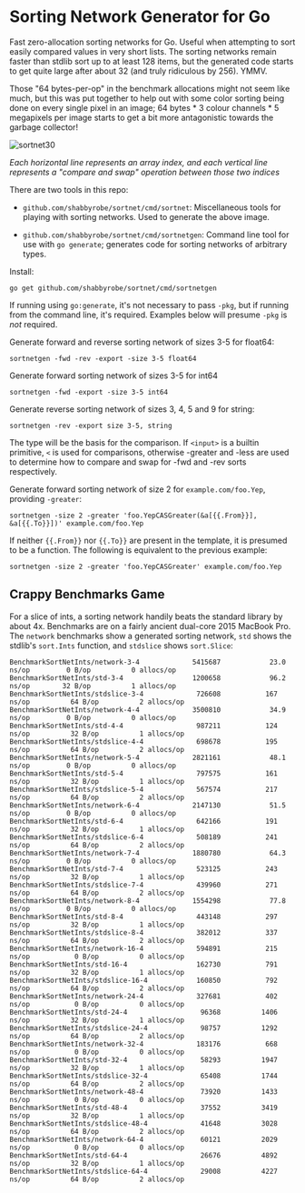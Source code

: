 Sorting Network Generator for Go
================================

Fast zero-allocation sorting networks for Go. Useful when attempting to sort
easily compared values in very short lists. The sorting networks remain faster
than stdlib sort up to at least 128 items, but the generated code starts to
get quite large after about 32 (and truly ridiculous by 256). YMMV.

Those "64 bytes-per-op" in the benchmark allocations might not seem like much,
but this was put together to help out with some color sorting being done on
every single pixel in an image; 64 bytes * 3 colour channels * 5 megapixels per
image starts to get a bit more antagonistic towards the garbage collector!

![sortnet30](https://raw.githubusercontent.com/shabbyrobe/sortnet/master/assets/sortnet30-sml.png)

_Each horizontal line represents an array index, and each vertical line represents
a "compare and swap" operation between those two indices_

There are two tools in this repo:

- `github.com/shabbyrobe/sortnet/cmd/sortnet`: Miscellaneous tools for playing
  with sorting networks. Used to generate the above image.

- `github.com/shabbyrobe/sortnet/cmd/sortnetgen`: Command line tool for use
  with `go generate`; generates code for sorting networks of arbitrary types.

Install:

    go get github.com/shabbyrobe/sortnet/cmd/sortnetgen

If running using `go:generate`, it's not necessary to pass `-pkg`, but if running from
the command line, it's required. Examples below will presume `-pkg` is _not_ required.

Generate forward and reverse sorting network of sizes 3-5 for float64:

    sortnetgen -fwd -rev -export -size 3-5 float64

Generate forward sorting network of sizes 3-5 for int64

    sortnetgen -fwd -export -size 3-5 int64

Generate reverse sorting network of sizes 3, 4, 5 and 9 for string:

    sortnetgen -rev -export size 3-5, string

The type will be the basis for the comparison. If `<input>` is a builtin primitive, `<` is
used for comparisons, otherwise -greater and -less are used to determine how to compare
and swap for -fwd and -rev sorts respectively.

Generate forward sorting network of size 2 for `example.com/foo.Yep`, providing `-greater`:

	sortnetgen -size 2 -greater 'foo.YepCASGreater(&a[{{.From}}], &a[{{.To}}])' example.com/foo.Yep

If neither `{{.From}}` nor `{{.To}}` are present in the template, it is presumed to
be a function. The following is equivalent to the previous example:

	sortnetgen -size 2 -greater 'foo.YepCASGreater' example.com/foo.Yep


Crappy Benchmarks Game
----------------------

For a slice of ints, a sorting network handily beats the standard library by
about 4x. Benchmarks are on a fairly ancient dual-core 2015 MacBook Pro.
The `network` benchmarks show a generated sorting network, `std` shows the
stdlib's `sort.Ints` function, and `stdslice` shows `sort.Slice`:

    BenchmarkSortNetInts/network-3-4         	 5415687	        23.0 ns/op	       0 B/op	       0 allocs/op
    BenchmarkSortNetInts/std-3-4             	 1200658	        96.2 ns/op	      32 B/op	       1 allocs/op
    BenchmarkSortNetInts/stdslice-3-4        	  726608	       167 ns/op	      64 B/op	       2 allocs/op
    BenchmarkSortNetInts/network-4-4         	 3500810	        34.9 ns/op	       0 B/op	       0 allocs/op
    BenchmarkSortNetInts/std-4-4             	  987211	       124 ns/op	      32 B/op	       1 allocs/op
    BenchmarkSortNetInts/stdslice-4-4        	  698678	       195 ns/op	      64 B/op	       2 allocs/op
    BenchmarkSortNetInts/network-5-4         	 2821161	        48.1 ns/op	       0 B/op	       0 allocs/op
    BenchmarkSortNetInts/std-5-4             	  797575	       161 ns/op	      32 B/op	       1 allocs/op
    BenchmarkSortNetInts/stdslice-5-4        	  567574	       217 ns/op	      64 B/op	       2 allocs/op
    BenchmarkSortNetInts/network-6-4         	 2147130	        51.5 ns/op	       0 B/op	       0 allocs/op
    BenchmarkSortNetInts/std-6-4             	  642166	       191 ns/op	      32 B/op	       1 allocs/op
    BenchmarkSortNetInts/stdslice-6-4        	  508189	       241 ns/op	      64 B/op	       2 allocs/op
    BenchmarkSortNetInts/network-7-4         	 1880780	        64.3 ns/op	       0 B/op	       0 allocs/op
    BenchmarkSortNetInts/std-7-4             	  523125	       243 ns/op	      32 B/op	       1 allocs/op
    BenchmarkSortNetInts/stdslice-7-4        	  439960	       271 ns/op	      64 B/op	       2 allocs/op
    BenchmarkSortNetInts/network-8-4         	 1554298	        77.8 ns/op	       0 B/op	       0 allocs/op
    BenchmarkSortNetInts/std-8-4             	  443148	       297 ns/op	      32 B/op	       1 allocs/op
    BenchmarkSortNetInts/stdslice-8-4        	  382012	       337 ns/op	      64 B/op	       2 allocs/op
    BenchmarkSortNetInts/network-16-4        	  594891	       215 ns/op	       0 B/op	       0 allocs/op
    BenchmarkSortNetInts/std-16-4            	  162730	       791 ns/op	      32 B/op	       1 allocs/op
    BenchmarkSortNetInts/stdslice-16-4       	  160850	       792 ns/op	      64 B/op	       2 allocs/op
    BenchmarkSortNetInts/network-24-4        	  327681	       402 ns/op	       0 B/op	       0 allocs/op
    BenchmarkSortNetInts/std-24-4            	   96368	      1406 ns/op	      32 B/op	       1 allocs/op
    BenchmarkSortNetInts/stdslice-24-4       	   98757	      1292 ns/op	      64 B/op	       2 allocs/op
    BenchmarkSortNetInts/network-32-4        	  183176	       668 ns/op	       0 B/op	       0 allocs/op
    BenchmarkSortNetInts/std-32-4            	   58293	      1947 ns/op	      32 B/op	       1 allocs/op
    BenchmarkSortNetInts/stdslice-32-4       	   65408	      1744 ns/op	      64 B/op	       2 allocs/op
    BenchmarkSortNetInts/network-48-4        	   73920	      1433 ns/op	       0 B/op	       0 allocs/op
    BenchmarkSortNetInts/std-48-4            	   37552	      3419 ns/op	      32 B/op	       1 allocs/op
    BenchmarkSortNetInts/stdslice-48-4       	   41648	      3028 ns/op	      64 B/op	       2 allocs/op
    BenchmarkSortNetInts/network-64-4        	   60121	      2029 ns/op	       0 B/op	       0 allocs/op
    BenchmarkSortNetInts/std-64-4            	   26676	      4892 ns/op	      32 B/op	       1 allocs/op
    BenchmarkSortNetInts/stdslice-64-4       	   29008	      4227 ns/op	      64 B/op	       2 allocs/op

